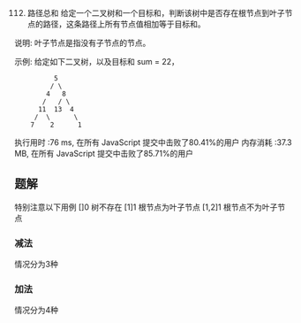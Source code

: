 112. 路径总和
给定一个二叉树和一个目标和，判断该树中是否存在根节点到叶子节点的路径，这条路径上所有节点值相加等于目标和。

说明: 叶子节点是指没有子节点的节点。

示例: 
给定如下二叉树，以及目标和 sum = 22，

              5
             / \
            4   8
           /   / \
          11  13  4
         /  \      \
        7    2      1

执行用时 :76 ms, 在所有 JavaScript 提交中击败了80.41%的用户
内存消耗 :37.3 MB, 在所有 JavaScript 提交中击败了85.71%的用户
## 题解 
特别注意以下用例
[]0     树不存在
[1]1  根节点为叶子节点
[1,2]1  根节点不为叶子节点

### 减法
情况分为3种
### 加法
情况分为4种


